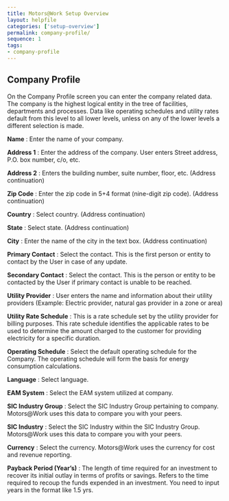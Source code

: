 ```yaml
---
title: Motors@Work Setup Overview
layout: helpfile
categories: ['setup-overview']
permalink: company-profile/
sequence: 1
tags:
- company-profile
---
```


## **Company Profile**

On the Company Profile screen you can enter the company related data. The company is the highest logical entity in the tree of facilities, departments and processes. Data like operating schedules and utility rates default from this level to all lower levels, unless on any of the lower levels a different selection is made.

**Name** : Enter the name of your company.

**Address 1** :  Enter the address of the company. User enters Street address, P.O. box number, c/o, etc.

**Address 2** : Enters the building number, suite number, floor, etc. (Address continuation)

**Zip Code** : Enter the zip code in 5+4 format (nine-digit zip code). (Address continuation)

**Country** :  Select country. (Address continuation) 

**State** : Select state. (Address continuation)

**City** :  Enter the name of the city in the text box. (Address continuation)

**Primary Contact** :  Select the contact. This is the first person or entity to contact by the User in case of any update. 

**Secondary Contact** : Select the contact. This is the person or entity to be contacted by the User if primary contact is unable to be reached.  

**Utility Provider** : User enters the name and information about their utility providers (Example: Electric provider, natural gas provider in a zone or area)

**Utility Rate Schedule** : This is a rate schedule set by the utility provider for billing purposes. This rate schedule identifies the applicable rates to be used to determine the amount charged to the customer for providing electricity for a specific duration. 

**Operating Schedule** : Select the default operating schedule for the Company. The operating schedule will form the basis for energy consumption calculations.

**Language** : Select language. 

**EAM System** : Select the EAM system utilized at company. 

**SIC Industry Group** :  Select the SIC Industry Group pertaining to company. Motors@Work uses this data to compare you with your peers. 

**SIC Industry** : Select the SIC Industry within the SIC Industry Group. Motors@Work uses this data to compare you with your peers.

**Currency** :  Select the currency. Motors@Work uses the currency for cost and revenue reporting. 

**Payback Period (Year’s)** : The length of time required for an investment to recover its initial outlay in terms of profits or savings. Refers to the time required to recoup the funds expended in an investment. You need to input years in the format like 1.5 yrs.

